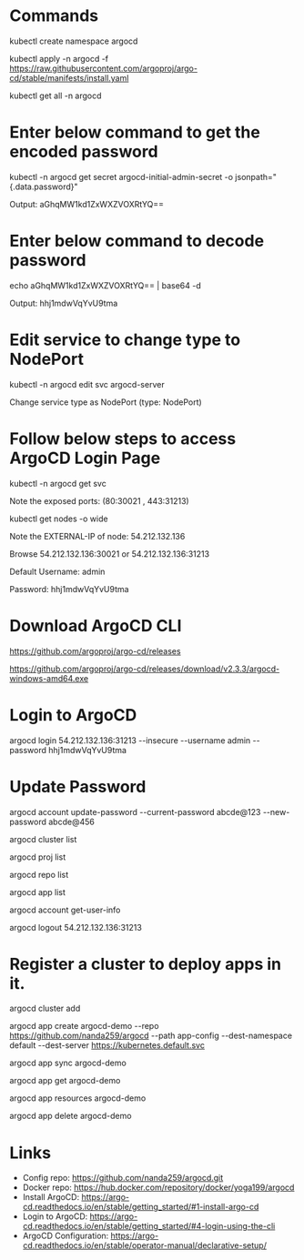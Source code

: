 # Commands

kubectl create namespace argocd

kubectl apply -n argocd -f https://raw.githubusercontent.com/argoproj/argo-cd/stable/manifests/install.yaml

kubectl get all -n argocd

# Enter below command to get the encoded password

kubectl -n argocd get secret argocd-initial-admin-secret -o jsonpath="{.data.password}"

Output: aGhqMW1kd1ZxWXZVOXRtYQ==

# Enter below command to decode password

echo aGhqMW1kd1ZxWXZVOXRtYQ== | base64 -d

Output: hhj1mdwVqYvU9tma

# Edit service to change type to NodePort

kubectl -n argocd edit svc argocd-server

Change service type as NodePort (type: NodePort)

# Follow below steps to access ArgoCD Login Page

kubectl -n argocd get svc

Note the exposed ports: (80:30021 , 443:31213)

kubectl get nodes -o wide

Note the EXTERNAL-IP of node: 54.212.132.136

Browse 54.212.132.136:30021 or 54.212.132.136:31213

Default Username: admin

Password: hhj1mdwVqYvU9tma

# Download ArgoCD CLI

https://github.com/argoproj/argo-cd/releases

https://github.com/argoproj/argo-cd/releases/download/v2.3.3/argocd-windows-amd64.exe


# Login to ArgoCD

argocd login 54.212.132.136:31213 --insecure --username admin --password hhj1mdwVqYvU9tma

# Update Password

argocd account update-password --current-password abcde@123 --new-password abcde@456

argocd cluster list

argocd proj list

argocd repo list

argocd app list

argocd account get-user-info

argocd logout 54.212.132.136:31213

# Register a cluster to deploy apps in it.

argocd cluster add

argocd app create argocd-demo --repo https://github.com/nanda259/argocd --path app-config --dest-namespace default --dest-server https://kubernetes.default.svc

argocd app sync argocd-demo

argocd app get argocd-demo

argocd app resources argocd-demo

argocd app delete argocd-demo


# Links

* Config repo: https://github.com/nanda259/argocd.git
* Docker repo: https://hub.docker.com/repository/docker/yoga199/argocd
* Install ArgoCD: https://argo-cd.readthedocs.io/en/stable/getting_started/#1-install-argo-cd
* Login to ArgoCD: https://argo-cd.readthedocs.io/en/stable/getting_started/#4-login-using-the-cli
* ArgoCD Configuration: https://argo-cd.readthedocs.io/en/stable/operator-manual/declarative-setup/
